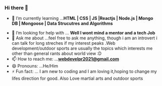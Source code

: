 ### Hi there 👋


<!--**AjayBains/AjayBains** is a ✨ _special_ ✨ repository because its `README.md` (this file) appears on your GitHub profile.

Here are some ideas to get you started:-->

<!--- 🔭 I’m currently working on ...-->
- 🌱 I’m currently learning ...**HTML | CSS | JS |Reactjs | Node.js | Mongo DB | Mongoose | Data Strucutres and Algorithms**
<!--- 👯 I’m looking to collaborate on ...-->
- 🤔 I’m looking for help with ... **Well I wont mind a mentor and  a tech Job**
- 💬 Ask me about ...feel free to ask me anything, though i am  an introvert i can talk for long streches if  my interest peaks .Web development/outdoor sports  are  usually the topics which interests me other than general rants about world view :D
- 📫 How to reach me: ...**webdevelpr2021@gmail.com**
- 😄 Pronouns: ...He/Him
- ⚡ Fun fact: ... I am new to coding and I am loving it,hoping to change my lifes direction for good. Also Love martial arts and outdoor sports

